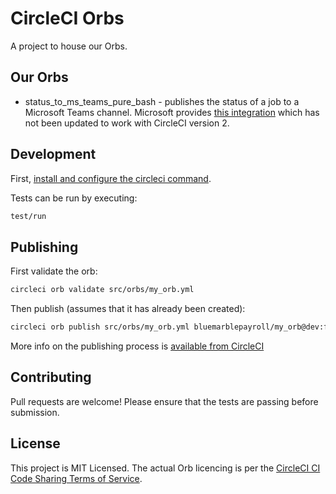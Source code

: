 # CircleCI Orbs

A project to house our Orbs.

## Our Orbs

* status_to_ms_teams_pure_bash - publishes the status of a job to a Microsoft Teams channel. Microsoft provides [this integration](https://appsource.microsoft.com/en-us/product/office/WA104381588?src=Office&tab=Overview) which has not been updated to work with CircleCI version 2.

## Development

First, [install and configure the circleci command](https://circleci.com/docs/2.0/configuration-reference/).

Tests can be run by executing:

```bash
test/run
```

## Publishing

First validate the orb:

```bash
circleci orb validate src/orbs/my_orb.yml
```

Then publish (assumes that it has already been created):

```bash
circleci orb publish src/orbs/my_orb.yml bluemarblepayroll/my_orb@dev:first
```

More info on the publishing process is [available from CircleCI](https://circleci.com/docs/2.0/creating-orbs/)

## Contributing

Pull requests are welcome! Please ensure that the tests are passing before submission.

## License

This project is MIT Licensed. The actual Orb licencing is per the [CircleCI CI Code Sharing Terms of Service](https://circleci.com/legal/code-sharing-terms/).

